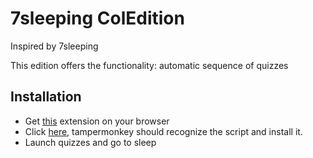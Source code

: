 # 7sleeping ColEdition

Inspired by 7sleeping 

This edition offers the functionality: automatic sequence of quizzes

## Installation

- Get [this](https://www.tampermonkey.net/) extension on your browser
- Click [here](https://github.com/Soweskip/7SleepingBoostedEdition/raw/main/7sleepingBoostedEdition.user.js), tampermonkey should recognize the script and install it.
- Launch quizzes and go to sleep
